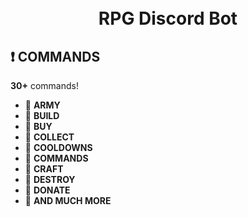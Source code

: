 <h1 align="center">
  <br>
  RPG Discord Bot
  <br>
</h1>
  
  ## ❗ COMMANDS

**30+** commands!

*   🥷  **ARMY**
*   🥷  **BUILD**
*   🥷  **BUY**
*   🥷  **COLLECT**
*   🥷  **COOLDOWNS**
*   🥷  **COMMANDS**
*   🥷  **CRAFT**
*   🥷  **DESTROY**
*   🥷  **DONATE**
*   🥷  **AND MUCH MORE**
